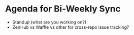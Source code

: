 # Agenda for Bi-Weekly Sync

 * Standup (what are you working on?)
 * ZenHub vs Waffle vs other for cross-repo issue tracking?

